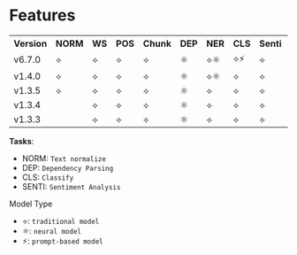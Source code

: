 # Features

<table>
<tr>
<th>Version</th>
<th>NORM</td>
<th>WS</td>
<th>POS</td>
<th>Chunk</td>
<th>DEP</td>
<th>NER</td>
<th>CLS</td>
<th>Senti</td>
<th>IPA</td>
</tr>
<tr>
<td>v6.7.0</td>
<td>⟡</td>
<td>⟡</td>
<td>⟡</td>
<td>⟡</td>
<td>⚛️</td>
<td>⟡⚛️</td>
<td>⟡⚡</td>
<td>⟡</td>
<td>⟡</td>
</tr>
<tr>
<td>v1.4.0</td>
<td>⟡</td>
<td>⟡</td>
<td>⟡</td>
<td>⟡</td>
<td>⚛️</td>
<td>⟡⚛️</td>
<td>⟡</td>
<td>⟡</td>
<td>⟡</td>
</tr>
<tr>
<td>v1.3.5</td>
<td>⟡</td>
<td>⟡</td>
<td>⟡</td>
<td>⟡</td>
<td>⚛️</td>
<td>⟡</td>
<td>⟡</td>
<td>⟡</td>
<td></td>
</tr>
<tr>
<td>v1.3.4</td>
<td></td>
<td>⟡</td>
<td>⟡</td>
<td>⟡</td>
<td>⚛️</td>
<td>⟡</td>
<td>⟡</td>
<td>⟡</td>
<td></td>
</tr>
<tr>
<td>v1.3.3</td>
<td></td>
<td>⟡</td>
<td>⟡</td>
<td>⟡</td>
<td>⚛️</td>
<td>⟡</td>
<td>⟡</td>
<td>⟡</td>
<td></td>
</tr>
</table>

**Tasks**:

* NORM: `Text normalize`
* DEP:  `Dependency Parsing`
* CLS: `Classify`
* SENTI: `Sentiment Analysis`

Model Type

* ⟡: `traditional model`
* ⚛️: `neural model`
* ⚡: `prompt-based model`